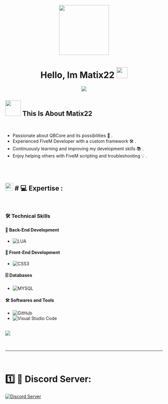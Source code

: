 <p align="center">
  <img width="160" height="160" src="https://i.postimg.cc/L8GzdT8q/mattthew-removebg.png">
</p>

<h1 align="center"><b>Hello, Im Matix22 </b><img src="https://media.giphy.com/media/xT9IgG50Fb7Mi0prBC/giphy.gif" width="35"></h1>

<p align="center">
  <a href="https://github.com/DenverCoder1/readme-typing-svg"><img src="https://readme-typing-svg.herokuapp.com?font=Time+New+Roman&color=FFFF00&size=25&center=true&vCenter=true&width=600&height=100&lines=Welcome+To+My+Github;++;Developer+FiveM"></a>
</p>

## <picture><img src = "https://media.giphy.com/media/26AHONQ79FdWZhAI0/giphy.gif" width = 50px></picture> **This Is About Matix22**


<br>

- Passionate about QBCore and its possibilities 🚀  .
- Experienced FiveM Developer with a custom framework 🛠️  .
- Continuously learning and improving my development skills 📚  .
- Enjoy helping others with FiveM scripting and troubleshooting 💡  .

<br><br>

## <img src="https://media2.giphy.com/media/QssGEmpkyEOhBCb7e1/giphy.gif?cid=ecf05e47a0n3gi1bfqntqmob8g9aid1oyj2wr3ds3mg700bl&rid=giphy.gif" width ="25"><b> # 💻 Expertise :</b>
<br>
<p align="center">

### 🛠️ **Technical Skills**

#### 🔧 **Back-End Development**
- ![LUA](https://img.shields.io/badge/LUA%20-%23000079.svg?style=flat-square&logo=lua&logoColor=white)

#### 🎨 **Front-End Development**
- ![CSS3](https://img.shields.io/badge/CSS%20-%231572B6.svg?style=flat-square&logo=css3&logoColor=white)

#### 🗄️ **Databases**
- ![MYSQL](https://img.shields.io/badge/MYSQL%20-%234f7b99.svg?style=flat-square&logo=mysql&logoColor=white)

#### 🛠️ **Softwares and Tools**
- ![GitHub](https://img.shields.io/badge/github-%23121011.svg?style=flat-square&logo=github&logoColor=white)
- ![Visual Studio Code](https://img.shields.io/badge/Visual%20Studio%20Code-0078d7.svg?style=flat-square&logo=visual-studio-code&logoColor=white)


</p>

<br>
<img src="https://user-images.githubusercontent.com/73097560/115834477-dbab4500-a447-11eb-908a-139a6edaec5c.gif">
<br>
<br>
<br>

---

<br>

# 1️⃣ 📲 Discord Server:
[![Discord Server](https://img.shields.io/badge/discord-%235662F6.svg?style=for-the-badge&logo=discord&logoColor=white)](https://discord.gg/DXZkpdPNRK)
